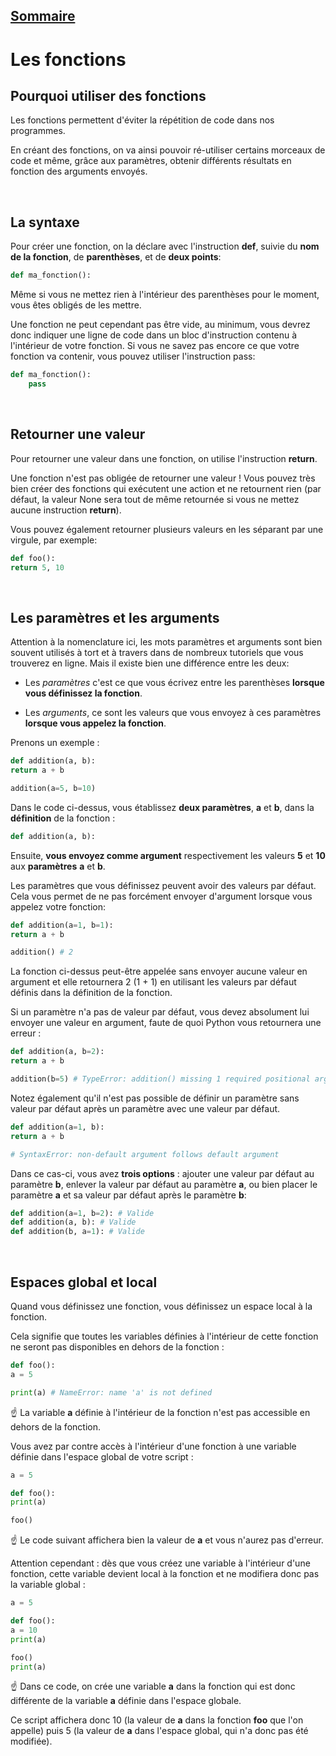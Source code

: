 ## [Sommaire](README.md)

# Les fonctions

## Pourquoi utiliser des fonctions

Les fonctions permettent d'éviter la répétition de code dans nos programmes.

En créant des fonctions, on va ainsi pouvoir ré-utiliser certains morceaux de code et même, grâce aux paramètres, obtenir différents résultats en fonction des arguments envoyés.

<br>

## La syntaxe

Pour créer une fonction, on la déclare avec l'instruction **def**, suivie du **nom de la fonction**, de **parenthèses**, et de **deux points**:

```python
def ma_fonction():
```

Même si vous ne mettez rien à l'intérieur des parenthèses pour le moment, vous êtes obligés de les mettre.

Une fonction ne peut cependant pas être vide, au minimum, vous devrez donc indiquer une ligne de code dans un bloc d'instruction contenu à l'intérieur de votre fonction. Si vous ne savez pas encore ce que votre fonction va contenir, vous pouvez utiliser l'instruction pass:

```python
def ma_fonction():
    pass
```

<br>

## Retourner une valeur

Pour retourner une valeur dans une fonction, on utilise l'instruction **return**.

Une fonction n'est pas obligée de retourner une valeur ! Vous pouvez très bien créer des fonctions qui exécutent une action et ne retournent rien (par défaut, la valeur None sera tout de même retournée si vous ne mettez aucune instruction **return**).

Vous pouvez également retourner plusieurs valeurs en les séparant par une virgule, par exemple:

```python
def foo():
return 5, 10
```

<br>

## Les paramètres et les arguments

Attention à la nomenclature ici, les mots paramètres et arguments sont bien souvent utilisés à tort et à travers dans de nombreux tutoriels que vous trouverez en ligne. Mais il existe bien une différence entre les deux:

- Les _paramètres_ c'est ce que vous écrivez entre les parenthèses **lorsque vous définissez la fonction**.

- Les _arguments_, ce sont les valeurs que vous envoyez à ces paramètres **lorsque vous appelez la fonction**.

Prenons un exemple :

```python
def addition(a, b):
return a + b

addition(a=5, b=10)
```

Dans le code ci-dessus, vous établissez **deux paramètres**, **a** et **b**, dans la **définition** de la fonction :

```python
def addition(a, b):
```

Ensuite, **vous envoyez comme argument** respectivement les valeurs **5** et **10** aux **paramètres** **a** et **b**.

Les paramètres que vous définissez peuvent avoir des valeurs par défaut. Cela vous permet de ne pas forcément envoyer d'argument lorsque vous appelez votre fonction:

```python
def addition(a=1, b=1):
return a + b

addition() # 2
```

La fonction ci-dessus peut-être appelée sans envoyer aucune valeur en argument et elle retournera 2 (1 + 1) en utilisant les valeurs par défaut définis dans la définition de la fonction.

Si un paramètre n'a pas de valeur par défaut, vous devez absolument lui envoyer une valeur en argument, faute de quoi Python vous retournera une erreur :

```python
def addition(a, b=2):
return a + b

addition(b=5) # TypeError: addition() missing 1 required positional argument: 'a'
```

Notez également qu'il n'est pas possible de définir un paramètre sans valeur par défaut après un paramètre avec une valeur par défaut.

```python
def addition(a=1, b):
return a + b

# SyntaxError: non-default argument follows default argument
```

Dans ce cas-ci, vous avez **trois options** : ajouter une valeur par défaut au paramètre **b**, enlever la valeur par défaut au paramètre **a**, ou bien placer le paramètre **a** et sa valeur par défaut après le paramètre **b**:

```python
def addition(a=1, b=2): # Valide
def addition(a, b): # Valide
def addition(b, a=1): # Valide
```

<br>

## Espaces global et local

Quand vous définissez une fonction, vous définissez un espace local à la fonction.

Cela signifie que toutes les variables définies à l'intérieur de cette fonction ne seront pas disponibles en dehors de la fonction :

```python
def foo():
a = 5

print(a) # NameError: name 'a' is not defined
```

☝️ La variable **a** définie à l'intérieur de la fonction n'est pas accessible en dehors de la fonction.

Vous avez par contre accès à l'intérieur d'une fonction à une variable définie dans l'espace global de votre script :

```python
a = 5

def foo():
print(a)

foo()
```

☝️ Le code suivant affichera bien la valeur de **a** et vous n'aurez pas d'erreur.

Attention cependant : dès que vous créez une variable à l'intérieur d'une fonction, cette variable devient local à la fonction et ne modifiera donc pas la variable global :

```python
a = 5

def foo():
a = 10
print(a)

foo()
print(a)
```

☝️ Dans ce code, on crée une variable **a** dans la fonction qui est donc différente de la variable **a** définie dans l'espace globale.

Ce script affichera donc 10 (la valeur de **a** dans la fonction **foo** que l'on appelle) puis 5 (la valeur de **a** dans l'espace global, qui n'a donc pas été modifiée).
